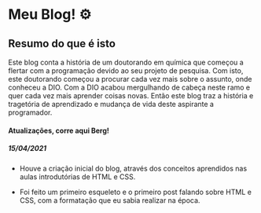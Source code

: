 # Meu Blog! :gear:

## Resumo do que é isto

Este blog conta a história de um doutorando em química que começou a flertar com a programação devido ao seu projeto de pesquisa. Com isto, este doutorando começou a procurar cada vez mais sobre o assunto, onde conheceu a DIO. Com a DIO acabou mergulhando de cabeça neste ramo e quer cada vez mais aprender coisas novas. Então este blog traz a história e tragetória de aprendizado e mudança de vida deste aspirante a programador.





#### Atualizações, corre aqui Berg!



##### 15/04/2021

- Houve a criação inicial do blog, através dos conceitos aprendidos nas aulas introdutórias de HTML e CSS.

- Foi feito um primeiro esqueleto e o primeiro post falando sobre HTML e CSS, com a formatação que eu sabia realizar na época.

  